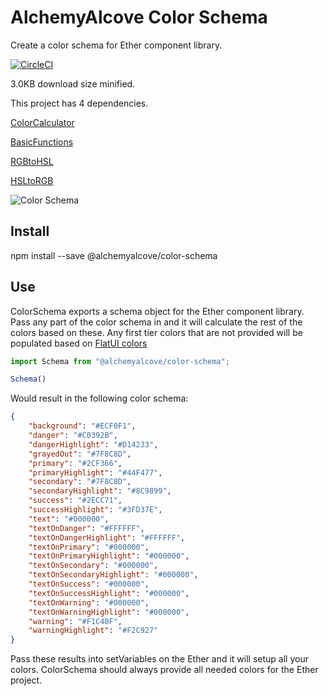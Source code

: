 # AlchemyAlcove Color Schema

Create a color schema for Ether component library.

[![CircleCI](https://circleci.com/gh/AlchemyAlcove/ColorSchema.svg?style=svg&circle-token=2081925e32909c0b361370a7bb72edcb091de093)](https://circleci.com/gh/AlchemyAlcove/ColorSchema)

3.0KB download size minified.

This project has 4 dependencies.

[ColorCalculator](https://github.com/AlchemyAlcove/ColorCalculator)

[BasicFunctions](https://github.com/AlchemyAlcove/BasicFunctions)

[RGBtoHSL](https://github.com/AlchemyAlcove/RGBtoHSL)

[HSLtoRGB](https://github.com/AlchemyAlcove/HSLtoRGB)

![Color Schema](https://media.giphy.com/media/G0vaYbZDJV0cM/giphy.gif)

## Install

npm install --save @alchemyalcove/color-schema

## Use

ColorSchema exports a schema object for the Ether component library. Pass any part of the color schema in and it will calculate the rest of the colors based on these. Any first tier colors that are not provided will be populated based on [FlatUI colors](https://flatuicolors.com/palette/defo)

```javascript
import Schema from "@alchemyalcove/color-schema";

Schema()
```

Would result in the following color schema:

```json
{
	"background": "#ECF0F1",
	"danger": "#C0392B",
	"dangerHighlight": "#D14233",
	"grayedOut": "#7F8C8D",
	"primary": "#2CF366",
	"primaryHighlight": "#44F477",
	"secondary": "#7F8C8D",
	"secondaryHighlight": "#8C9899",
	"success": "#2ECC71",
	"successHighlight": "#3FD37E",
	"text": "#000000",
	"textOnDanger": "#FFFFFF",
	"textOnDangerHighlight": "#FFFFFF",
	"textOnPrimary": "#000000",
	"textOnPrimaryHighlight": "#000000",
	"textOnSecondary": "#000000",
	"textOnSecondaryHighlight": "#000000",
	"textOnSuccess": "#000000",
	"textOnSuccessHighlight": "#000000",
	"textOnWarning": "#000000",
	"textOnWarningHighlight": "#000000",
	"warning": "#F1C40F",
	"warningHighlight": "#F2C927"
}
```

Pass these results into setVariables on the Ether and it will setup all your colors. ColorSchema should always provide all needed colors for the Ether project.